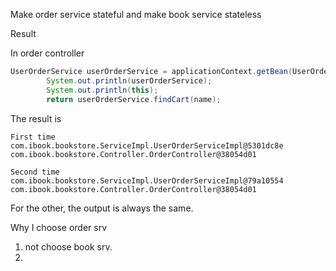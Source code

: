 Make order service stateful and make book service stateless

Result

In order controller
```java
UserOrderService userOrderService = applicationContext.getBean(UserOrderService.class);
        System.out.println(userOrderService);
        System.out.println(this);
        return userOrderService.findCart(name);
```

The result is 
```
First time
com.ibook.bookstore.ServiceImpl.UserOrderServiceImpl@5301dc8e
com.ibook.bookstore.Controller.OrderController@38054d01

Second time
com.ibook.bookstore.ServiceImpl.UserOrderServiceImpl@79a10554
com.ibook.bookstore.Controller.OrderController@38054d01
```

For the other, the output is always the same.


Why I choose order srv

1. not choose book srv.
2. 